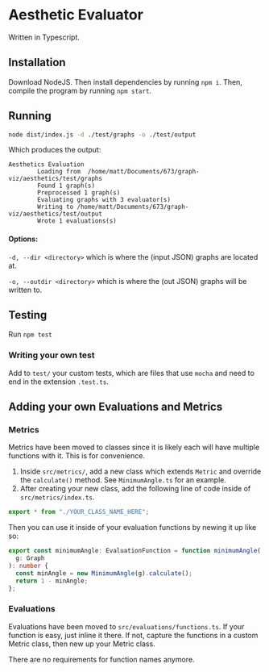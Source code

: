 # Aesthetic Evaluator

Written in Typescript.

## Installation

Download NodeJS. Then install dependencies by running `npm i`. Then, compile the program by running `npm start`.

## Running

```sh
node dist/index.js -d ./test/graphs -o ./test/output
```

Which produces the output:

```
Aesthetics Evaluation
        Loading from  /home/matt/Documents/673/graph-viz/aesthetics/test/graphs
        Found 1 graph(s)
        Preprocessed 1 graph(s)
        Evaluating graphs with 3 evaluator(s)
        Writing to /home/matt/Documents/673/graph-viz/aesthetics/test/output
        Wrote 1 evaluations(s)
```

#### Options:

`-d, --dir <directory>` which is where the (input JSON) graphs are located at.

`-o, --outdir <directory>` which is where the (out JSON) graphs will be written to.

## Testing

Run `npm test`

### Writing your own test

Add to `test/` your custom tests, which are files that use `mocha` and need to end in the extension `.test.ts`.

## Adding your own Evaluations and Metrics

### Metrics

Metrics have been moved to classes since it is likely each will have multiple functions with it. This is for convenience.

1. Inside `src/metrics/`, add a new class which extends `Metric` and override the `calculate()` method. See `MinimumAngle.ts` for an example.
2. After creating your new class, add the following line of code inside of `src/metrics/index.ts`.

```typescript
export * from "./YOUR_CLASS_NAME_HERE";
```

Then you can use it inside of your evaluation functions by newing it up like so:

```typescript
export const minimumAngle: EvaluationFunction = function minimumAngle(
  g: Graph
): number {
  const minAngle = new MinimumAngle(g).calculate();
  return 1 - minAngle;
};
```

### Evaluations

Evaluations have been moved to `src/evaluations/functions.ts`. If your function is easy, just inline it there. If not, capture the functions in a custom Metric class, then new up your Metric class.

There are no requirements for function names anymore.
